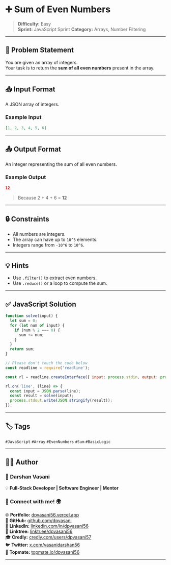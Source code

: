 # ➕ Sum of Even Numbers

> **Difficulty:** Easy  
> **Sprint:** JavaScript Sprint 
> **Category:** Arrays, Number Filtering

---

## 📝 Problem Statement

You are given an array of integers.  
Your task is to return the **sum of all even numbers** present in the array.

---

## 📥 Input Format

A JSON array of integers.

### Example Input

```json
[1, 2, 3, 4, 5, 6]
```

---

## 📤 Output Format

An integer representing the sum of all even numbers.

### Example Output

```json
12
```

> Because 2 + 4 + 6 = **12**

---

## 🔒 Constraints

- All numbers are integers.
- The array can have up to `10^5` elements.
- Integers range from `-10^6` to `10^6`.

---

## 💡 Hints

- Use `.filter()` to extract even numbers.
- Use `.reduce()` or a loop to compute the sum.

---

## ✅ JavaScript Solution

```js
function solve(input) {
  let sum = 0;
  for (let num of input) {
    if (num % 2 === 0) {
      sum += num;
    }
  }
  return sum;
}

// Please don't touch the code below
const readline = require('readline');

const rl = readline.createInterface({ input: process.stdin, output: process.stdout });

rl.on('line', (line) => {
  const input = JSON.parse(line);
  const result = solve(input);
  process.stdout.write(JSON.stringify(result));
});
```

---

## 🏷️ Tags

`#JavaScript` `#Array` `#EvenNumbers` `#Sum` `#BasicLogic`

---
## 👨‍💻 Author  

### 🚀 **Darshan Vasani**  
💡 **Full-Stack Developer | Software Engineer | Mentor**    

### 🔗 Connect with me! 🌍  
🌐 **Portfolio:** [dpvasani56.vercel.app](https://dpvasani56.vercel.app/)  
🐙 **GitHub:** [github.com/dpvasani](https://github.com/dpvasani)  
💼 **LinkedIn:** [linkedin.com/in/dpvasani56](https://www.linkedin.com/in/dpvasani56/)  
🌳 **Linktree:** [linktr.ee/dpvasani56](https://linktr.ee/dpvasani56)  
🎓 **Credly:** [credly.com/users/dpvasani57](https://www.credly.com/users/dpvasani57/)  
🐦 **Twitter:** [x.com/vasanidarshan56](https://x.com/vasanidarshan56)  
📢 **Topmate:** [topmate.io/dpvasani56](https://topmate.io/dpvasani56)  

---